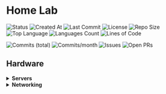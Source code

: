 # Home Lab

![Status](https://img.shields.io/badge/status-active-brightgreen)
![Created At](https://img.shields.io/github/created-at/manos-grigorakis/home-lab?color=007ec6)
![Last Commit](https://img.shields.io/github/last-commit/manos-grigorakis/home-lab)
![License](https://img.shields.io/github/license/manos-grigorakis/home-lab?color=007ec6)
![Repo Size](https://img.shields.io/github/repo-size/manos-grigorakis/home-lab)
![Top Language](https://img.shields.io/github/languages/top/manos-grigorakis/home-lab)
![Languages Count](https://img.shields.io/github/languages/count/manos-grigorakis/home-lab)
![Lines of Code](https://tokei.rs/b1/github/manos-grigorakis/home-lab)

![Commits (total)](https://img.shields.io/github/commit-activity/t/manos-grigorakis/home-lab)
![Commits/month](https://img.shields.io/github/commit-activity/m/manos-grigorakis/home-lab)
![Issues](https://img.shields.io/github/issues/manos-grigorakis/home-lab)
![Open PRs](https://img.shields.io/github/issues-pr/manos-grigorakis/home-lab)

## Hardware
<details>
<summary><b>Servers</b></summary>

| **Name**   | **Device**           | **CPU**            | **RAM**   | **Storage**            | **GPU**        | **Notes**      |
|------------|----------------------|--------------------|-----------|------------------------|----------------|----------------|
| Nexus      | Custom               | Intel i5-13500     | 128GB     | 1TB NVMe, 4TB HDD      | iGPU           | Main Node      |
| Pi         | Raspberry Pi 5       |                    | 8GB       | 240GB NVMe             | N/A            | Home Assistant |

</details>

<details>
<summary><b>Networking</b></summary>

| **Role**       | **Device**                                      |
|----------------|-------------------------------------------------|
| Modem          | Telekom Speedport Plus 2                        |
| Router         | GL.iNet Flint 2 (GL-MT6000)                     |
| Switch         | TP-Link Omada Easy-Smart Switch 1Gbps (DS108GE) |

</details>